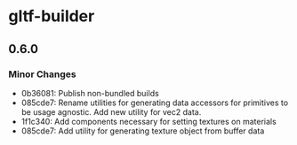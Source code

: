 # gltf-builder

## 0.6.0
### Minor Changes

- 0b36081: Publish non-bundled builds
- 085cde7: Rename utilities for generating data accessors for primitives to be usage agnostic. Add new utility for vec2 data.
- 1f1c340: Add components necessary for setting textures on materials
- 085cde7: Add utility for generating texture object from buffer data
